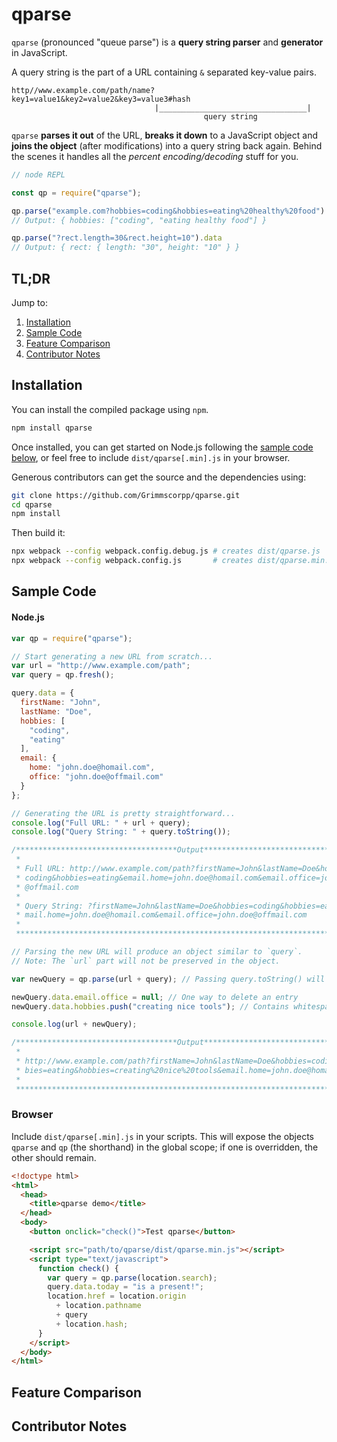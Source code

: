 # qparse

`qparse` (pronounced "queue parse") is a **query string parser** and **generator** in JavaScript.



A query string is the part of a URL containing `&` separated key-value pairs.

```
http//www.example.com/path/name?key1=value1&key2=value2&key3=value3#hash
                                |_________________________________|
                                           query string
```



`qparse` **parses it out** of the URL, **breaks it down** to a JavaScript object and **joins the object** (after modifications) into a query string back again. Behind the scenes it handles all the *percent encoding/decoding* stuff for you.

```javascript
// node REPL

const qp = require("qparse");

qp.parse("example.com?hobbies=coding&hobbies=eating%20healthy%20food").data
// Output: { hobbies: ["coding", "eating healthy food"] }

qp.parse("?rect.length=30&rect.height=10").data
// Output: { rect: { length: "30", height: "10" } }
```



## TL;DR

Jump to:

1. [Installation](#installation)
2. [Sample Code](#sample-code)
3. [Feature Comparison](#feature-comparison)
4. [Contributor Notes](#contributor-notes)



## Installation

You can install the compiled package using `npm`.

```bash
npm install qparse
```

Once installed, you can get started on Node.js following the [sample code below](#sample-code), or feel free to include `dist/qparse[.min].js` in your browser.

Generous contributors can get the source and the dependencies using:

```bash
git clone https://github.com/Grimmscorpp/qparse.git
cd qparse
npm install
```

Then build it:

```bash
npx webpack --config webpack.config.debug.js # creates dist/qparse.js
npx webpack --config webpack.config.js       # creates dist/qparse.min.js
```



## Sample Code

#### Node.js

```javascript
var qp = require("qparse");

// Start generating a new URL from scratch...
var url = "http://www.example.com/path";
var query = qp.fresh();

query.data = {
  firstName: "John",
  lastName: "Doe",
  hobbies: [
    "coding",
    "eating"
  ],
  email: {
    home: "john.doe@homail.com",
    office: "john.doe@offmail.com"
  }
};

// Generating the URL is pretty straightforward...
console.log("Full URL: " + url + query);
console.log("Query String: " + query.toString());

/************************************Output************************************
 *                                                                            *
 * Full URL: http://www.example.com/path?firstName=John&lastName=Doe&hobbies= *
 * coding&hobbies=eating&email.home=john.doe@homail.com&email.office=john.doe *
 * @offmail.com                                                               *
 *                                                                            *
 * Query String: ?firstName=John&lastName=Doe&hobbies=coding&hobbies=eating&e *
 * mail.home=john.doe@homail.com&email.office=john.doe@offmail.com            *
 *                                                                            *
 ******************************************************************************/

// Parsing the new URL will produce an object similar to `query`.
// Note: The `url` part will not be preserved in the object.

var newQuery = qp.parse(url + query); // Passing query.toString() will also do

newQuery.data.email.office = null; // One way to delete an entry
newQuery.data.hobbies.push("creating nice tools"); // Contains whitespaces

console.log(url + newQuery);

/************************************Output************************************
 *                                                                            *
 * http://www.example.com/path?firstName=John&lastName=Doe&hobbies=coding&hob *
 * bies=eating&hobbies=creating%20nice%20tools&email.home=john.doe@homail.com *
 *                                                                            *
 ******************************************************************************/
```

### Browser

Include `dist/qparse[.min].js` in your scripts. This will expose the objects `qparse` and `qp` (the shorthand) in the global scope; if one is overridden, the other should remain.

```html
<!doctype html>
<html>
  <head>
    <title>qparse demo</title>
  </head>
  <body>
    <button onclick="check()">Test qparse</button>

    <script src="path/to/qparse/dist/qparse.min.js"></script>
    <script type="text/javascript">
      function check() {
        var query = qp.parse(location.search);
        query.data.today = "is a present!";
        location.href = location.origin
          + location.pathname
          + query
          + location.hash;
      }
    </script>
  </body>
</html>
```



## Feature Comparison





## Contributor Notes
